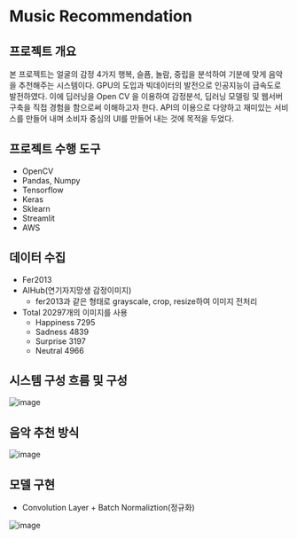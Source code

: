 # Music Recommendation

## 프로젝트 개요
본 프로젝트는 얼굴의 감정 4가지 행복, 슬픔, 놀람, 중립을 분석하여 기분에 맞게 음악을 추천해주는 시스템이다.
GPU의 도입과 빅데이터의 발전으로 인공지능이 급속도로 발전하였다.
이에 딥러닝을 Open CV 을 이용하여 감정분석, 딥러닝 모델링 및 웹서버 구축을 직접 경험을 함으로써 이해하고자 한다.
API의 이용으로 다양하고 재미있는 서비스를 만들어 내며 소비자 중심의 UI를 만들어 내는 것에 목적을 두었다.

## 프로젝트 수행 도구
- OpenCV
- Pandas, Numpy
- Tensorflow
- Keras
- Sklearn
- Streamlit
- AWS

## 데이터 수집
- Fer2013 
- AIHub(연기자지망생 감정이미지)
  - fer2013과 같은 형태로 grayscale, crop, resize하여 이미지 전처리
- Total 20297개의 이미지를 사용  
  - Happiness 7295
  - Sadness 4839
  - Surprise 3197
  - Neutral 4966
 


## 시스템 구성 흐름 및 구성
![image](https://user-images.githubusercontent.com/95407936/168747649-0a66c57e-afa3-42e9-9ed4-e3fec30035dd.png)

## 음악 추천 방식
![image](https://user-images.githubusercontent.com/95407936/174202426-faf662f1-aa49-4158-8ea3-3c35746ca370.png)


## 모델 구현
- Convolution Layer + Batch Normaliztion(정규화)

![image](https://user-images.githubusercontent.com/95407936/168749946-8dd81c90-5a37-4cdf-a613-70f65f3869d6.png)

